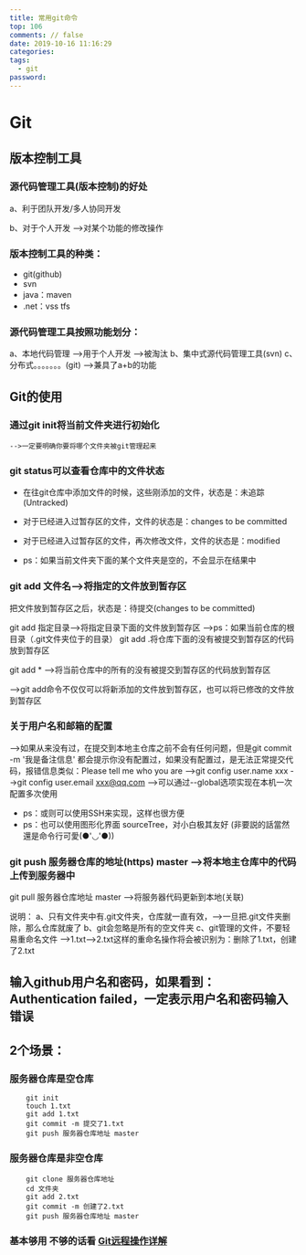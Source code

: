```yaml
---
title: 常用git命令
top: 106
comments: // false
date: 2019-10-16 11:16:29
categories:
tags:
  - git
password:
---
```



# Git 
## 版本控制工具
### 源代码管理工具(版本控制)的好处
a、利于团队开发/多人协同开发

b、对于个人开发
    -->对某个功能的修改操作

### 版本控制工具的种类：
+ git(github)
+ svn
+ java：maven
+ .net：vss tfs

### 源代码管理工具按照功能划分：
a、本地代码管理        -->用于个人开发           -->被淘汰
b、集中式源代码管理工具(svn)
c、分布式。。。。。。。(git)       -->兼具了a+b的功能

## Git的使用
### 通过git init将当前文件夹进行初始化
    -->一定要明确你要将哪个文件夹被git管理起来

### git status可以查看仓库中的文件状态
+ 在往git仓库中添加文件的时候，这些刚添加的文件，状态是：未追踪(Untracked)
+ 对于已经进入过暂存区的文件，文件的状态是：changes to be committed
+ 对于已经进入过暂存区的文件，再次修改文件，文件的状态是：modified

+ ps：如果当前文件夹下面的某个文件夹是空的，不会显示在结果中


### git add 文件名-->将指定的文件放到暂存区
把文件放到暂存区之后，状态是：待提交(changes to be committed)

git add 指定目录-->将指定目录下面的文件放到暂存区
    -->ps：如果当前仓库的根目录（.git文件夹位于的目录） git add .将仓库下面的没有被提交到暂存区的代码放到暂存区

git add *   -->将当前仓库中的所有的没有被提交到暂存区的代码放到暂存区

-->git add命令不仅仅可以将新添加的文件放到暂存区，也可以将已修改的文件放到暂存区

### 关于用户名和邮箱的配置
-->如果从来没有过，在提交到本地主仓库之前不会有任何问题，但是git commit -m '我是备注信息' 都会提示你没有配置过，如果没有配置过，是无法正常提交代码，报错信息类似：Please tell me who you are
-->git config user.name xxx
-->git config user.email xxx@qq.com
    -->可以通过--global选项实现在本机一次配置多次使用
+ ps：或则可以使用SSH来实现，这样也很方便
+ ps：也可以使用图形化界面 sourceTree，对小白极其友好 (非要説的話當然還是命令行可愛(●'◡'●))


### git push 服务器仓库的地址(https) master   -->将本地主仓库中的代码上传到服务器中
git pull 服务器仓库地址 master -->将服务器代码更新到本地(关联)


说明：
a、只有文件夹中有.git文件夹，仓库就一直有效，-->一旦把.git文件夹删除，那么仓库就废了
b、git会忽略是所有的空文件夹
c、git管理的文件，不要轻易重命名文件
    -->1.txt-->2.txt这样的重命名操作将会被识别为：删除了1.txt，创建了2.txt


## 输入github用户名和密码，如果看到：Authentication failed，一定表示用户名和密码输入错误



## 2个场景：
### 服务器仓库是空仓库
```
    git init
    touch 1.txt
    git add 1.txt
    git commit -m 提交了1.txt
    git push 服务器仓库地址 master
```

### 服务器仓库是非空仓库
```
    git clone 服务器仓库地址
    cd 文件夹
    git add 2.txt
    git commit -m 创建了2.txt
    git push 服务器仓库地址 master
```

### 基本够用 不够的话看 [Git远程操作详解](http://www.ruanyifeng.com/blog/2014/06/git_remote.html)
